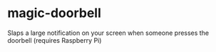 # magic-doorbell
Slaps a large notification on your screen when someone presses the doorbell (requires Raspberry Pi)
